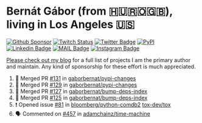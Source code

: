 # Bernát Gábor (from 🇭🇺🇷🇴🇬🇧), living in Los Angeles 🇺🇸

[![Github Sponsor](https://img.shields.io/static/v1?label=Sponsor&message=%E2%9D%A4&logo=GitHub&link=https://github.com/sponsors/gaborbernat&style=flat-square)](https://github.com/sponsors/gaborbernat)
[![Twitch Status](https://img.shields.io/twitch/status/gaborbernat?style=flat-square)](https://www.twitch.tv/gaborbernat)
[![Twitter Badge](https://img.shields.io/badge/-@gjbernat-1ca0f1?style=flat-square&labelColor=1ca0f1&logo=twitter&logoColor=white&link=https://twitter.com/gjbernat)](https://twitter.com/gjbernat)
[![PyPI](https://img.shields.io/badge/-gaborbernat-0073b7?style=flat-square&logo=Python&logoColor=white&link=https://pypi.org/user/gaborbernat/)](https://pypi.org/user/gaborbernat/)
[![Linkedin Badge](https://img.shields.io/badge/-gaborbernat-blue?style=flat-square&logo=Linkedin&logoColor=white&link=https://www.linkedin.com/in/gaborbernat/)](https://www.linkedin.com/in/gaborbernat/)
[![MAIL Badge](https://img.shields.io/badge/-gaborjbernat@gmail.com-c14438?style=flat-square&logo=Gmail&logoColor=white&link=mailto:gaborjbernat@gmail.com)](mailto:gaborjbernat@gmail.com)
[![Instagram Badge](https://img.shields.io/badge/-@gabor__bernat-845EC2?style=flat-square&labelColor=white&logo=Instagram&link=https://instagram.com/gabor_bernat/)](https://instagram.com/gabor_bernat)

[Please check out my blog](https://bernat.tech/about/) for a full list of projects I am the primary author and maintain.
Any kind of sponsorship for these effort is much appreciated.

<!--START_SECTION:activity-->

1. 🎉 Merged PR [#131](https://github.com/gaborbernat/pypi-changes/pull/131) in [gaborbernat/pypi-changes](https://github.com/gaborbernat/pypi-changes)
2. 🎉 Merged PR [#129](https://github.com/gaborbernat/pypi-changes/pull/129) in [gaborbernat/pypi-changes](https://github.com/gaborbernat/pypi-changes)
3. 🎉 Merged PR [#127](https://github.com/gaborbernat/bump-deps-index/pull/127) in [gaborbernat/bump-deps-index](https://github.com/gaborbernat/bump-deps-index)
4. 🎉 Merged PR [#125](https://github.com/gaborbernat/bump-deps-index/pull/125) in [gaborbernat/bump-deps-index](https://github.com/gaborbernat/bump-deps-index)
5. ❗ Opened issue [#81](https://github.com/bloomberg/python-comdb2/issues/81) in [bloomberg/python-comdb2](https://github.com/bloomberg/python-comdb2)
   [tox-dev/tox](https://github.com/tox-dev/tox)
5. 🗣 Commented on [#457](https://github.com/adamchainz/time-machine/pull/457#issuecomment-2197730644) in
[adamchainz/time-machine](https://github.com/adamchainz/time-machine)
<!--END_SECTION:activity-->
